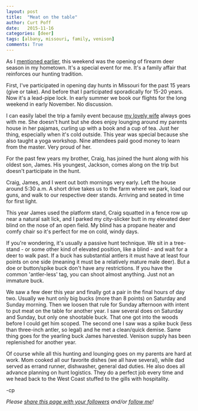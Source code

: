 ```yaml
---
layout: post
title:  "Meat on the table"
author: Curt Poff
date:   2015-11-16
categories: [deer]
tags: [albany, missouri, family, venison]
comments: True
---
```


As I [mentioned earlier](/deer-season/), this weekend was the opening of firearm deer season in my hometown. It's a special event for me. It's a family affair that reinforces our hunting tradition.

<!--more-->

First, I've participated in opening day hunts in Missouri for the past 15 years (give or take). And before that I participated sporadically for 15-20 years. Now it's a lead-pipe lock. In early summer we book our flights for the long weekend in early November. No discussion.

I can easily label the trip a family event because [my lovely wife](http://gofitgirl.com) always goes with me. She doesn't hunt but she does enjoy lounging around my parents house in her pajamas, curling up with a book and a cup of tea. Just her thing, especially when it's cold outside. This year was special because she also taught a yoga workshop. Nine attendees paid good money to learn from the master. Very proud of her.

For the past few years my brother, Craig, has joined the hunt along with his oldest son, James. His youngest, Jackson, comes along on the trip but doesn't participate in the hunt. 

Craig, James, and I went out both mornings very early. Left the house around 5:30 a.m. A short drive takes us to the farm where we park, load our guns, and walk to our respective deer stands. Arriving and seated in time for first light.

This year James used the platform stand, Craig squatted in a fence row up near a natural salt lick, and I parked my city-slicker butt in my elevated deer blind on the nose of an open field. My blind has a propane heater  and comfy chair so it's perfect for me on cold, windy days.

If you're wondering, it's usually a passive hunt technique. We sit in a tree-stand - or some other kind of elevated position, like a blind - and wait for a deer to walk past. If a buck has substantial antlers it must have at least four points on one side (meaning it must be a relatively mature male deer). But a doe or button/spike buck don't have any restrictions. If you have the common 'antler-less' tag, you can shoot almost anything. Just not an immature buck.

We saw a few deer this year and finally got a pair in the final hours of day two. Usually we hunt only big bucks (more than 8 points) on Saturday and Sunday morning. Then we loosen that rule for Sunday afternoon with intent to put meat on the table for another year. I saw several does on Saturday and Sunday, but only one shootable buck. That one got into the woods before I could get him scoped. The second one I saw was a spike buck (less than three-inch antler, so legal) and he met a clean/quick demise. Same thing goes for the yearling buck James harvested. Venison supply has been replenished for another year.

Of course while all this hunting and lounging goes on my parents are hard at work. Mom cooked all our favorite dishes (we all have several), while dad served as errand runner, dishwasher, general dad duties. He also does all advance planning on hunt logistics. They do a perfect job every time and we head back to the West Coast stuffed to the gills with hospitality.

-cp


*Please
<a href="https://twitter.com/intent/tweet?url={{ site.url }}{{ page.url }}&text={{ page.title }}&via=cpoff" 
   target="_blank">
  share this page with your followers</a> 
and/or 
<a href="https://twitter.com/cpoff">
  follow me</a>!*
